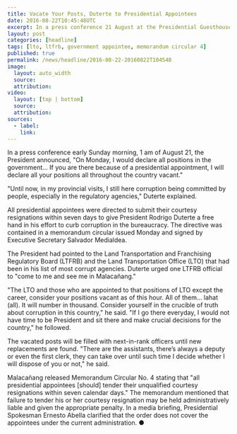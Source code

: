 ```yaml
---
title: Vacate Your Posts, Duterte to Presidential Appointees
date: 2016-08-22T10:45:48UTC
excerpt: In a press conference 21 August at the Presidential Guesthouse in Panacan, the President said he wanted presidential appointees to vacant their positions and consider themselves resigned effective immediately due to endemic graft and corruption.
layout: post
categories: [headline]
tags: [lto, ltfrb, government appointee, memorandum circular 4]
published: true
permalink: /news/headline/2016-08-22-20160822T104548
image:
  layout: auto_width
  source: 
  attribution: 
video:
  layout: [top | bottom]
  source: 
  attribution: 
sources:
  - label:
    link:
---
```


In a press conference early Sunday morning, 1 am of August 21, the President announced, "On Monday, I would declare all positions in the government... If you are there because of a presidential appointment, I will declare all your positions all throughout the country vacant."

"Until now, in my provincial visits, I still here corruption being committed by people, especially in the regulatory agencies," Duterte explained.

All presidential appointees were directed to submit their courtesy resignations within seven days to give President Rodrigo Duterte a free hand in his effort to curb corruption in the bureaucracy. The directive was contained in a memorandum circular issued Monday and signed by Executive Secretary Salvador Medialdea.

The President had pointed to the Land Transportation and Franchising Regulatory Board (LTFRB) and the Land Transportation Office (LTO) that had been in his list of most corrupt agencies. Duterte urged one LTFRB official to "come to me and see me in Malacañang."

"The LTO and those who are appointed to that positions of LTO except the career, consider your positions vacant as of this hour. All of them... lahat (all). It will number in thousand. Consider yourself in the crucible of truth about corruption in this country," he said.
"If I go there everyday, I would not have time to be President and sit there and make crucial decisions for the country," he followed.

The vacated posts will be filled with next-in-rank officers until new replacements are found.
"There are the assistants, there’s always a deputy or even the first clerk, they can take over until such time I decide whether I will dispose of you or not," he said.

Malacañang released Memorandum Circular No. 4 stating that "all presidential appointees [should] tender their unqualified courtesy resignations within seven calendar days." The memorandum mentioned that failure to tender his or her courtesy resignation may be held administratively liable and given the appropriate penalty. In a media briefing, Presidential Spokesman Ernesto Abella clarified that the order does not cover the appointees under the current administration.
&#x25cf;
